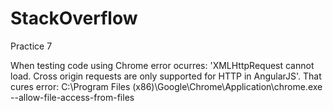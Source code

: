 StackOverflow
=============

Practice 7

When testing code using Chrome error ocurres: 'XMLHttpRequest cannot load. Cross origin requests are only supported for HTTP in AngularJS'.
That cures error: C:\Program Files (x86)\Google\Chrome\Application\chrome.exe --allow-file-access-from-files
